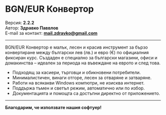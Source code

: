 # BGN/EUR Конвертор

Версия: **2.2.2**<br>
Автор: **Здравко Паввлов**<br>
E-mail за контакт: **mail.zdravko@gmail.com**

---

BGN/EUR Конвертор е малък, лесен и красив инструмент за бързо конвертиране между български лев (лв.) и евро (€) по официалния фиксиран курс. Създаден е специално за български магазини, офиси и домакинства – идеален за периода на въвеждане на еврото и след това.

- Подходящ за касиери, търговци и обикновени потребители.
- Минималистичен, винаги отгоре, лесен за отваряне и затваряне.
- Работи на всякакви Windows компютри, не изисква интернет.
- Поддържа тъмен и светъл режим, автоматично или по избор.
- Документацията и помощта са достъпни директно от приложението.

---

**Благодарим, че използвате нашия софтуер!**

